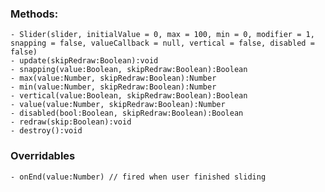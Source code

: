 ### Methods:
    - Slider(slider, initialValue = 0, max = 100, min = 0, modifier = 1, snapping = false, valueCallback = null, vertical = false, disabled = false)
    - update(skipRedraw:Boolean):void
    - snapping(value:Boolean, skipRedraw:Boolean):Boolean
    - max(value:Number, skipRedraw:Boolean):Number
    - min(value:Number, skipRedraw:Boolean):Number
    - vertical(value:Boolean, skipRedraw:Boolean):Boolean
    - value(value:Number, skipRedraw:Boolean):Number
    - disabled(bool:Boolean, skipRedraw:Boolean):Boolean
    - redraw(skip:Boolean):void
    - destroy():void

### Overridables
    - onEnd(value:Number) // fired when user finished sliding